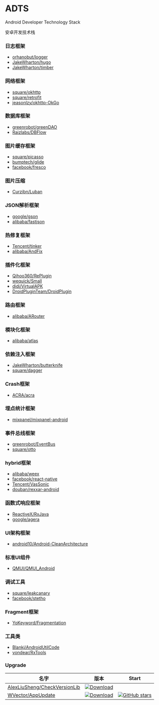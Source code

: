 # ADTS
Android Developer Technology Stack

安卓开发技术栈

### 日志框架
* [orhanobut/logger](https://github.com/orhanobut/logger)
* [JakeWharton/hugo](https://github.com/JakeWharton/hugo)
* [JakeWharton/timber](https://github.com/JakeWharton/timber)

### 网络框架
* [square/okhttp](https://github.com/square/okhttp)
* [square/retrofit](https://github.com/square/retrofit)
* [jeasonlzy/okhttp-OkGo](https://github.com/jeasonlzy/okhttp-OkGo)

### 数据库框架
* [greenrobot/greenDAO](https://github.com/greenrobot/greenDAO)
* [Raizlabs/DBFlow](https://github.com/Raizlabs/DBFlow)

### 图片缓存框架
* [square/picasso](https://github.com/square/picasso)
* [bumptech/glide](https://github.com/bumptech/glide)
* [facebook/fresco](https://github.com/facebook/fresco)

### 图片压缩
* [Curzibn/Luban](https://github.com/Curzibn/Luban)

### JSON解析框架
* [google/gson](https://github.com/google/gson)
* [alibaba/fastjson](https://github.com/alibaba/fastjson)

### 热修复框架
* [Tencent/tinker](https://github.com/Tencent/tinker)
* [alibaba/AndFix](https://github.com/alibaba/AndFix)

### 插件化框架
* [Qihoo360/RePlugin](https://github.com/Qihoo360/RePlugin)
* [wequick/Small](https://github.com/wequick/Small)
* [didi/VirtualAPK](https://github.com/didi/VirtualAPK)
* [DroidPluginTeam/DroidPlugin](https://github.com/DroidPluginTeam/DroidPlugin)

### 路由框架
* [alibaba/ARouter](https://github.com/alibaba/ARouter)

### 模块化框架
* [alibaba/atlas](https://github.com/alibaba/atlas)

### 依赖注入框架
* [JakeWharton/butterknife](https://github.com/JakeWharton/butterknife)
* [square/dagger](https://github.com/square/dagger)

### Crash框架
* [ACRA/acra](https://github.com/ACRA/acra)

### 埋点统计框架
* [mixpanel/mixpanel-android](https://github.com/mixpanel/mixpanel-android)

### 事件总线框架
* [greenrobot/EventBus](https://github.com/greenrobot/EventBus)
* [square/otto](https://github.com/square/otto)

### hybrid框架
* [alibaba/weex](https://github.com/alibaba/weex)
* [facebook/react-native](https://github.com/facebook/react-native)
* [Tencent/VasSonic](https://github.com/Tencent/VasSonic)
* [douban/rexxar-android](https://github.com/douban/rexxar-android)

### 函数式响应框架
* [ReactiveX/RxJava](https://github.com/ReactiveX/RxJava)
* [google/agera](https://github.com/google/agera)

### UI架构框架
* [android10/Android-CleanArchitecture](https://github.com/android10/Android-CleanArchitecture)

### 标准UI组件
* [QMUI/QMUI_Android](https://github.com/QMUI/QMUI_Android)

### 调试工具
* [square/leakcanary](https://github.com/square/leakcanary)
* [facebook/stetho](https://github.com/search?utf8=✓&q=stetho&type=)

### Fragment框架
* [YoKeyword/Fragmentation](https://github.com/YoKeyword/Fragmentation)

### 工具类
* [Blankj/AndroidUtilCode](https://github.com/Blankj/AndroidUtilCode)
* [vondear/RxTools](https://github.com/vondear/RxTools)

### Upgrade
|名字|版本|Start|
|--|--|--|
|[AlexLiuSheng/CheckVersionLib](https://github.com/AlexLiuSheng/CheckVersionLib)|[ ![Download](https://api.bintray.com/packages/zkxy/maven/VersionCheckLib/images/download.svg) ](https://bintray.com/zkxy/maven/VersionCheckLib/_latestVersion)||
|[WVector/AppUpdate](https://github.com/WVector/AppUpdate)|[![Download](https://api.bintray.com/packages/qianwen/maven/update-app/images/download.svg) ](https://bintray.com/qianwen/maven/update-app/_latestVersion)|[![GitHub stars](https://img.shields.io/github/stars/WVector/AppUpdate.svg?style=plastic&label=Star) ](https://github.com/WVector/AppUpdate)|
